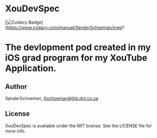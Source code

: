 # XouDevSpec
[![Codacy Badge](https://api.codacy.com/project/badge/Grade/76f6c3160bbb4cdfa98482b5aeb6a7fd)](https://www.codacy.com/manual/XanderSchoeman/xrep?

The devlopment pod created in my iOS grad program for my XouTube Application.
================================================================================================
## Author

XanderSchoeman, Xschoeman@jhb.dvt.co.za

## License

XouDevSpec is available under the MIT license. See the LICENSE file for more info.
